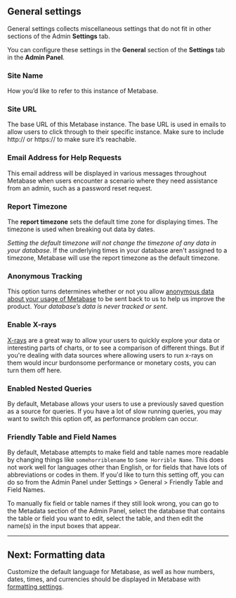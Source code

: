 ## General settings

General settings collects miscellaneous settings that do not fit in other sections of the Admin **Settings** tab.

You can configure these settings in the **General** section of the **Settings** tab in the **Admin Panel**.

### Site Name

How you’d like to refer to this instance of Metabase.

### Site URL

The base URL of this Metabase instance. The base URL is used in emails to allow users to click through to their specific instance. Make sure to include http:// or https:// to make sure it’s reachable.

### Email Address for Help Requests

This email address will be displayed in various messages throughout Metabase when users encounter a scenario where they need assistance from an admin, such as a password reset request.

### Report Timezone

The **report timezone** sets the default time zone for displaying times. The timezone is used when breaking out data by dates.

_Setting the default timezone will not change the timezone of any data in your database_. If the underlying times in your database aren't assigned to a timezone, Metabase will use the report timezone as the default timezone.

### Anonymous Tracking

This option turns determines whether or not you allow [anonymous data about your usage of Metabase](../information-collection.md) to be sent back to us to help us improve the product. _Your database’s data is never tracked or sent_.

### Enable X-rays

[X-rays](../users-guide/14-x-rays.md) are a great way to allow your users to quickly explore your data or interesting parts of charts, or to see a comparison of different things. But if you're dealing with data sources where allowing users to run x-rays on them would incur burdonsome performance or monetary costs, you can turn them off here.

### Enabled Nested Queries

By default, Metabase allows your users to use a previously saved question as a source for queries. If you have a lot of slow running queries, you may want to switch this option off, as performance problem can occur.

### Friendly Table and Field Names

By default, Metabase attempts to make field and table names more readable by changing things like `somehorriblename` to `Some Horrible Name`. This does not work well for languages other than English, or for fields that have lots of abbreviations or codes in them. If you'd like to turn this setting off, you can do so from the Admin Panel under Settings > General > Friendly Table and Field Names.

To manually fix field or table names if they still look wrong, you can go to the Metadata section of the Admin Panel, select the database that contains the table or field you want to edit, select the table, and then edit the name(s) in the input boxes that appear.

---

## Next: Formatting data

Customize the default language for Metabase, as well as how numbers, dates, times, and currencies should be displayed in Metabase with [formatting settings](19-formatting-settings.md).
